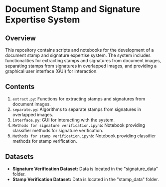 # Document Stamp and Signature Expertise System

## Overview

This repository contains scripts and notebooks for the development of a document stamp and signature expertise system. The system includes functionalities for extracting stamps and signatures from document images, separating stamps from signatures in overlapped images, and providing a graphical user interface (GUI) for interaction.

## Contents

1. `extract.py`: Functions for extracting stamps and signatures from document images.
2. `separate.py`: Algorithms to separate stamps from signatures in overlapped images.
3. `interface.py`: GUI for interacting with the system.
4. `Methods for signature verification.ipynb`: Notebook providing classifier methods for signature verification.
5. `Methods for stamp verification.ipynb`: Notebook providing classifier methods for stamp verification.


## Datasets

- **Signature Verification Dataset:** Data is located in the "signature_data" folder.
- **Stamp Verification Dataset:** Data is located in the "stamp_data" folder.


